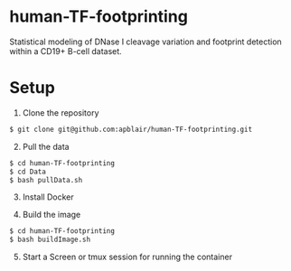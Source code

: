 # human-TF-footprinting
Statistical modeling of DNase I cleavage variation and footprint detection within a CD19+ B-cell dataset.

# Setup

1. Clone the repository
```bash
$ git clone git@github.com:apblair/human-TF-footprinting.git
```

2. Pull the data
```bash
$ cd human-TF-footprinting
$ cd Data
$ bash pullData.sh
```

3. Install Docker

4. Build the image
```bash
$ cd human-TF-footprinting
$ bash buildImage.sh
```

5. Start a Screen or tmux session for running the container
```bash
```